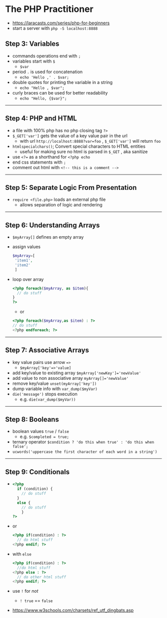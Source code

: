 # The PHP Practitioner

- <https://laracasts.com/series/php-for-beginners>
- start a server with `php -S localhost:8888`

## Step 3: Variables

- commands operations end with `;`
- variables start with `$`
  - `$var`
- period `.` is used for concatenation
  - `echo 'Hello ,' . $var;`
- double quotes for printing the variable in a string
  - `echo "Hello , $var";`
- curly braces can be used for better readability
  - `echo "Hello, {$var}";`

---

## Step 4: PHP and HTML

- a file with 100% php has no php closing tag `?>`
- `$_GET['var']` gets the value of a key value pair in the url
  - with url `http://localhost:8888?var=foo` , `$_GET['var']` will return `foo`
- `htmlspecialchars()`; Convert special characters to HTML entities
  - useful for making sure no html is parsed in `$_GET` , aka sanitize
- use `<?=` as a shorthand for `<?php echo`
- end css statements with `;`
- comment out html with `<!-- this is a comment -->`

---

## Step 5: Separate Logic From Presentation

- `require <file.php>` loads an external php file
  - allows separation of logic and rendering

---

## Step 6: Understanding Arrays

- `$myArray[]` defines an empty array
- assign values  

  ```php
  $myArray=[  
   'item1',
   'item2'
   ]
   ```

- loop over array

  ```php
  <?php foreach($myArray, as $item){
    // do stuff 
  }
  ?>
  ```

  - or

  ```php
  <?php foreach($myArray,as $item) : ?>
  // do stuff
  <?php endforeach; ?>
  ```

---

## Step 7: Associative Arrays

- key value pairs use arrow `=>`
  - `$myArray['key'=>'value]`
- add key/value to existing array `$myArray['newKey']='newValue'`
- add value to non associative array `myArray[]='newValue'`
- remove key/value `unset(myArray['key'])`
- dump variable info with `var_dump($myVar)`
- `die('message')` stops execution
  - e.g. `die(var_dump($myVar))`
  
---

## Step 8: Booleans

- boolean values `true` / `false`
  - e.g. `$completed = true;`
- ternary operator `$condition ? 'do this when true' : 'do this when false';`
- `ucwords('uppercase the first character of each word in a string')`

---

## Step 9: Conditionals

- ```php
  <?php 
    if (condition) {
      // do stuff
    }
    else {
      // do stuff
      }
  ?>
  ```
  
- or
  
  ```php
  <?php if(condition) : ?>
    // do html stuff
  <?php endif; ?>
  ```

- with `else`
  
  ```php
  <?php if(condition) : ?>
    //do html stuff
  <?php else : ?>
    // do other html stuff
  <?php endif; ?>
  ```

- use `!` for _not_
  - `! true` == `false`

- <https://www.w3schools.com/charsets/ref_utf_dingbats.asp>
